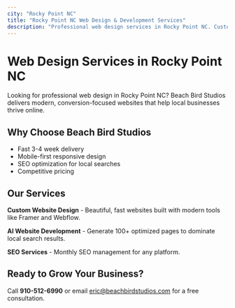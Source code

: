 ```yaml
---
city: "Rocky Point NC"
title: "Rocky Point NC Web Design & Development Services"
description: "Professional web design services in Rocky Point NC. Custom websites, AI development, and SEO services for local businesses."
---
```


# Web Design Services in Rocky Point NC

Looking for professional web design in Rocky Point NC? Beach Bird Studios delivers modern, conversion-focused websites that help local businesses thrive online.

## Why Choose Beach Bird Studios

- Fast 3-4 week delivery
- Mobile-first responsive design
- SEO optimization for local searches
- Competitive pricing

## Our Services

**Custom Website Design** - Beautiful, fast websites built with modern tools like Framer and Webflow.

**AI Website Development** - Generate 100+ optimized pages to dominate local search results.

**SEO Services** - Monthly SEO management for any platform.

## Ready to Grow Your Business?

Call **910-512-6990** or email eric@beachbirdstudios.com for a free consultation.